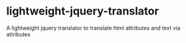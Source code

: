 # lightweight-jquery-translator
A lightweight jquery translator to translate html attributes and text via attributes
